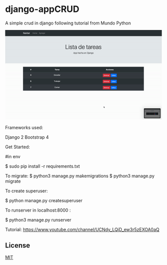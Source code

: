 # django-appCRUD

A simple crud in django following tutorial from Mundo Python

![image](https://github.com/davidcuellard/django-appCRUD/blob/main/assets/gif.gif?raw=true)   

Frameworks used:

Django 2
Bootstrap 4

Get Started:

#in env

$ sudo pip install -r requirements.txt

To migrate:
$ python3 manage.py makemigrations
$ python3 manage.py migrate

To create superuser:

$ python manage.py createsuperuser

To runserver in localhost:8000 :

$ python3 manage.py runserver

Tutorial:
https://www.youtube.com/channel/UCNdy_LQjD_ew3r5zEXOA0aQ


## License
[MIT](https://choosealicense.com/licenses/mit/)
